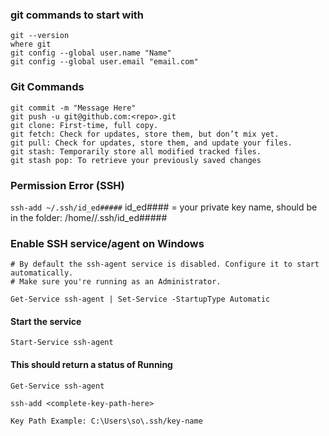 ### git commands to start with

```
git --version
where git
git config --global user.name "Name"
git config --global user.email "email.com"
```

### Git Commands
```
git commit -m "Message Here"
git push -u git@github.com:<repo>.git
git clone: First-time, full copy.
git fetch: Check for updates, store them, but don’t mix yet.
git pull: Check for updates, store them, and update your files.
git stash: Temporarily store all modified tracked files.
git stash pop: To retrieve your previously saved changes
```


### Permission Error (SSH)

`ssh-add ~/.ssh/id_ed#####`  id_ed#### = your private key name, should be in the folder: /home/<user>/.ssh/id_ed#####


### Enable SSH service/agent on Windows


```
# By default the ssh-agent service is disabled. Configure it to start automatically.
# Make sure you're running as an Administrator.

Get-Service ssh-agent | Set-Service -StartupType Automatic
```

#### Start the service

```
Start-Service ssh-agent
```

#### This should return a status of Running

```
Get-Service ssh-agent
```

```
ssh-add <complete-key-path-here>

Key Path Example: C:\Users\so\.ssh/key-name
```
